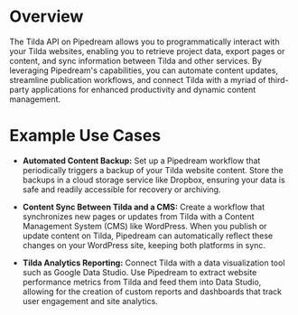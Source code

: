 # Overview

The Tilda API on Pipedream allows you to programmatically interact with your Tilda websites, enabling you to retrieve project data, export pages or content, and sync information between Tilda and other services. By leveraging Pipedream's capabilities, you can automate content updates, streamline publication workflows, and connect Tilda with a myriad of third-party applications for enhanced productivity and dynamic content management.

# Example Use Cases

- **Automated Content Backup:** Set up a Pipedream workflow that periodically triggers a backup of your Tilda website content. Store the backups in a cloud storage service like Dropbox, ensuring your data is safe and readily accessible for recovery or archiving.

- **Content Sync Between Tilda and a CMS:** Create a workflow that synchronizes new pages or updates from Tilda with a Content Management System (CMS) like WordPress. When you publish or update content on Tilda, Pipedream can automatically reflect these changes on your WordPress site, keeping both platforms in sync.

- **Tilda Analytics Reporting:** Connect Tilda with a data visualization tool such as Google Data Studio. Use Pipedream to extract website performance metrics from Tilda and feed them into Data Studio, allowing for the creation of custom reports and dashboards that track user engagement and site analytics.
